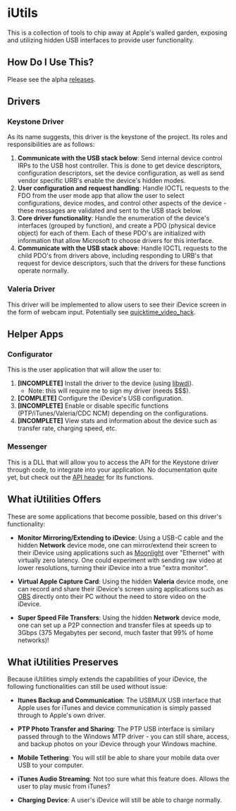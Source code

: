 # iUtils

This is a collection of tools to chip away at Apple's walled garden, exposing and utilizing hidden USB interfaces to provide user functionality.

## How Do I Use This?

Please see the alpha [releases](https://github.com/raybbian/iUtils/releases/).

## Drivers

### Keystone Driver

As its name suggests, this driver is the keystone of the project. Its roles and responsibilities are as follows:

1. **Communicate with the USB stack below**: Send internal device control IRPs to the USB host controller. This is done to get device descriptors, configuration descriptors, set the device configuration, as well as send vendor specific URB's enable the device's hidden modes.
2. **User configuration and request handling**: Handle IOCTL requests to the FDO from the user mode app that allow the user to select configurations, device modes, and control other aspects of the device - these messages are validated and sent to the USB stack below.
3. **Core driver functionality**: Handle the enumeration of the device's interfaces (grouped by function), and create a PDO (physical device object) for each of them. Each of these PDO's are initialized with information that allow Microsoft to choose drivers for this interface.
4. **Communicate with the USB stack above**: Handle IOCTL requests to the child PDO's from drivers above, including responding to URB's that request for device descriptors, such that the drivers for these functions operate normally.

### Valeria Driver

This driver will be implemented to allow users to see their iDevice screen in the form of webcam input. Potentially see [quicktime_video_hack](https://github.com/danielpaulus/quicktime_video_hack).

## Helper Apps

### Configurator

This is the user application that will allow the user to:

1. **[INCOMPLETE]** Install the driver to the device (using [libwdi](https://github.com/pbatard/libwdi)).
    - Note: this will require me to sign my driver (needs $$$).
2. **[COMPLETE]** Configure the iDevice's USB configuration.
3. **[INCOMPLETE]** Enable or disable specific functions (PTP/iTunes/Valeria/CDC NCM) depending on the configurations.
4. **[INCOMPLETE]** View stats and information about the device such as transfer rate, charging speed, etc.

### Messenger

This is a DLL that will allow you to access the API for the Keystone driver through code, to integrate into your application. No documentation quite yet, but check out the [API header](https://github.com/raybbian/iUtils/blob/master/Messenger/Api.h) for its functions.

## What iUtilities Offers

These are some applications that become possible, based on this driver's functionality:

- **Monitor Mirroring/Extending to iDevice**: Using a USB-C cable and the hidden **Network** device mode, one can mirror/extend their screen to their iDevice using applications such as [Moonlight](https://moonlight-stream.org/) over "Ethernet" with virtually zero latency. One could experiment with sending raw video at lower resolutions, turning their iDevice into a true "extra monitor".

- **Virtual Apple Capture Card**: Using the hidden **Valeria** device mode, one can record and share their iDevice's screen using applications such as [OBS](https://obsproject.com/) directly onto their PC without the need to store video on the iDevice.

- **Super Speed File Transfers**: Using the hidden **Network** device mode, one can set up a P2P connection and transfer files at speeds up to 3Gbps (375 Megabytes per second, much faster that 99% of home networks)!

## What iUtilities Preserves

Because iUtilities simply extends the capabilities of your iDevice, the following functionalities can still be used without issue:

- **Itunes Backup and Communication**: The USBMUX USB interface that Apple uses for iTunes and device communication is simply passed through to Apple's own driver.

- **PTP Photo Transfer and Sharing**: The PTP USB interface is similary passed through to the Windows MTP driver - you can still share, access, and backup photos on your iDevice through your Windows machine.

- **Mobile Tethering**: You will still be able to share your mobile data over USB to your computer.

- **iTunes Audio Streaming**: Not too sure what this feature does. Allows the user to play music from iTunes?

- **Charging Device**: A user's iDevice will still be able to charge normally.
